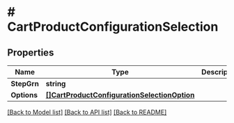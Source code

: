 # # CartProductConfigurationSelection


## Properties 


Name | Type | Description | Notes
------------ | ------------- | ------------- | -------------
**StepGrn**| **string** |   | [optional]
**Options**| [**[]CartProductConfigurationSelectionOption**](CartProductConfigurationSelectionOption.md) |   | [optional]


[[Back to Model list]](../../README.md#models) [[Back to API list]](../../README.md#endpoints) [[Back to README]](../../README.md)

